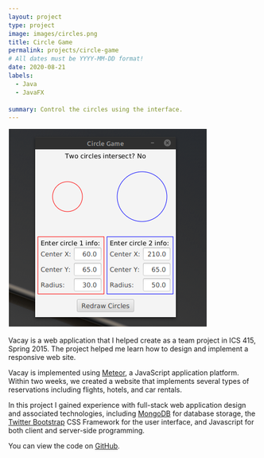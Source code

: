 ```yaml
---
layout: project
type: project
image: images/circles.png
title: Circle Game
permalink: projects/circle-game
# All dates must be YYYY-MM-DD format!
date: 2020-08-21
labels:
  - Java
  - JavaFX
  
summary: Control the circles using the interface.
---
```


<img class="ui medium right floated rounded image" src="../images/circles.png">

Vacay is a web application that I helped create as a team project in ICS 415, Spring 2015. The project helped me learn how to design and implement a responsive web site.

Vacay is implemented using [Meteor](http://meteor.com), a JavaScript application platform. Within two weeks, we created a website that implements several types of reservations including flights, hotels, and car rentals.

In this project I gained experience with full-stack web application design and associated technologies, including [MongoDB](http://mongodb.com) for database storage, the [Twitter Bootstrap](http://getbootstrap.com/) CSS Framework for the user interface, and Javascript for both client and server-side programming. 

You can view the code on [GitHub](https://github.com/markyoung010/circle_game).

